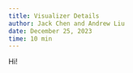 ```yaml
---
title: Visualizer Details
author: Jack Chen and Andrew Liu
date: December 25, 2023
time: 10 min
---
```


Hi!